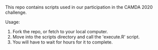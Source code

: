 This repo contains scripts used in our participation in the CAMDA 2020 challenge. 

Usage:
1. Fork the repo, or fetch to your local computer. 
2. Move into the scripts directory and call the 'execute.R' script. 
3. You will have to wait for hours for it to complete. 
